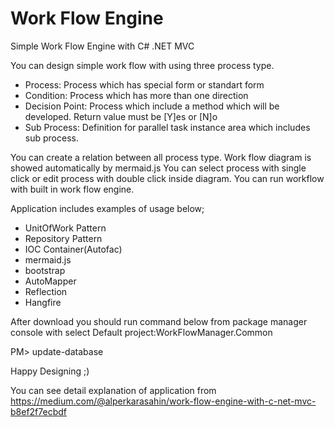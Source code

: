 # Work Flow Engine
Simple Work Flow Engine with C# .NET MVC

You can design simple work flow with using three process type.
* Process: Process which has special form or standart form
* Condition: Process which has more than one direction
* Decision Point: Process which include a method which will be developed. Return value must be [Y]es or [N]o
* Sub Process: Definition for parallel task instance area which includes sub process.

You can create a relation between all process type. Work flow diagram is showed automatically by mermaid.js 
You can select process with single click or edit process with double click inside diagram.
You can run workflow with built in work flow engine.

Application includes examples of usage below;
* UnitOfWork Pattern
* Repository Pattern
* IOC Container(Autofac)
* mermaid.js
* bootstrap
* AutoMapper
* Reflection
* Hangfire

After download you should run command below from package manager console with select Default project:WorkFlowManager.Common

PM> update-database

Happy Designing ;)


You can see detail explanation of application from https://medium.com/@alperkarasahin/work-flow-engine-with-c-net-mvc-b8ef2f7ecbdf
